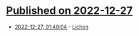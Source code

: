 # [Published on 2022-12-27](index.md)

* [2022-12-27, 01:40:04](https://lobste.rs/s/ktowsh/lichen) - [Lichen](https://lichen.sensorstation.co/)
